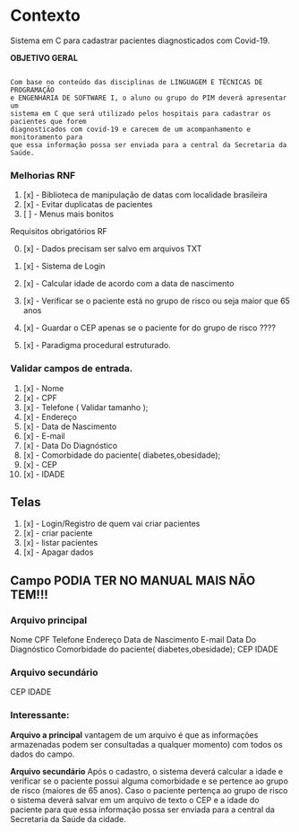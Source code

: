# Contexto

 Sistema em C para cadastrar pacientes diagnosticados com Covid-19.

 **OBJETIVO GERAL**

 ```

Com base no conteúdo das disciplinas de LINGUAGEM E TÉCNICAS DE PROGRAMAÇÃO
e ENGENHARIA DE SOFTWARE I, o aluno ou grupo do PIM deverá apresentar um
sistema em C que será utilizado pelos hospitais para cadastrar os pacientes que forem
diagnosticados com covid-19 e carecem de um acompanhamento e monitoramento para
que essa informação possa ser enviada para a central da Secretaria da Saúde.

```

### Melhorias RNF

1. [x] - Biblioteca de manipulação de datas com localidade brasileira
2. [x] - Evitar duplicatas de pacientes
3. [ ] - Menus mais bonitos




Requisitos obrigatórios RF

0. [x] - Dados precisam ser salvo em arquivos TXT

1. [x] - Sistema de Login

2. [x] - Calcular idade de acordo com a data de nascimento

3. [x] - Verificar se o paciente está no grupo de risco ou seja maior que 65 anos

4. [x] - Guardar o CEP apenas se o paciente for do grupo de risco ????

5. [x] - Paradigma procedural estruturado.

### Validar campos de entrada.
1.  [x] - Nome
2.  [x] - CPF
3.  [x] - Telefone ( Validar tamanho );
4.  [x] - Endereço
6.  [x] - Data de Nascimento
7.  [x] - E-mail
8.  [x] - Data Do Diagnóstico
9.  [x] - Comorbidade do paciente( diabetes,obesidade);
11. [x] - CEP
12. [x] - IDADE

## Telas

1. [x] - Login/Registro de quem vai criar pacientes
2. [x] - criar paciente
3. [x] - listar pacientes
4. [x] - Apagar dados

## Campo PODIA TER NO MANUAL MAIS NÃO TEM!!!


### Arquivo principal

Nome
CPF
Telefone
Endereço
Data de Nascimento
E-mail
Data Do Diagnóstico
Comorbidade do paciente( diabetes,obesidade);
CEP
IDADE

### Arquivo secundário

CEP
IDADE

### Interessante:

  **Arquivo a principal** vantagem de um arquivo é que as informações
armazenadas podem ser consultadas a qualquer momento) com todos os
  dados do campo.

  **Arquivo secundário** Após o cadastro, o sistema deverá calcular a idade e verificar se o paciente possui
alguma comorbidade e se pertence ao grupo de risco (maiores de 65 anos). Caso o paciente
pertença ao grupo de risco o sistema deverá salvar em um arquivo de texto o CEP e a idade
do paciente para que essa informação possa ser enviada para a central da Secretaria da
Saúde da cidade.

